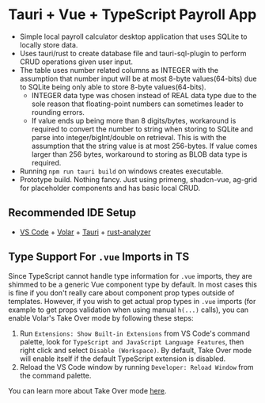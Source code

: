 # Tauri + Vue + TypeScript Payroll App

- Simple local payroll calculator desktop application that uses SQLite to locally store data.
- Uses tauri/rust to create database file and tauri-sql-plugin to perform CRUD operations given user input.
- The table uses number related columns as INTEGER with the assumption that number input will be at most 8-byte values(64-bits) due to SQLite being only able to store 8-byte values(64-bits).
    - INTEGER data type was chosen instead of REAL data type due to the sole reason that floating-point numbers can sometimes leader to rounding errors.
    - If value ends up being more than 8 digits/bytes, workaround is required to convert the number to string when storing to SQLite and parse into integer/bigInt/double on retrieval. This is with the assumption that the string value is at most 256-bytes. If value comes larger than 256 bytes, workaround to storing as BLOB data type is required.
- Running `npm run tauri build` on windows creates executable.
- Prototype build. Nothing fancy. Just using primeng, shadcn-vue, ag-grid for placeholder components and has basic local CRUD. 


## Recommended IDE Setup

- [VS Code](https://code.visualstudio.com/) + [Volar](https://marketplace.visualstudio.com/items?itemName=Vue.volar) + [Tauri](https://marketplace.visualstudio.com/items?itemName=tauri-apps.tauri-vscode) + [rust-analyzer](https://marketplace.visualstudio.com/items?itemName=rust-lang.rust-analyzer)

## Type Support For `.vue` Imports in TS

Since TypeScript cannot handle type information for `.vue` imports, they are shimmed to be a generic Vue component type by default. In most cases this is fine if you don't really care about component prop types outside of templates. However, if you wish to get actual prop types in `.vue` imports (for example to get props validation when using manual `h(...)` calls), you can enable Volar's Take Over mode by following these steps:

1. Run `Extensions: Show Built-in Extensions` from VS Code's command palette, look for `TypeScript and JavaScript Language Features`, then right click and select `Disable (Workspace)`. By default, Take Over mode will enable itself if the default TypeScript extension is disabled.
2. Reload the VS Code window by running `Developer: Reload Window` from the command palette.

You can learn more about Take Over mode [here](https://github.com/johnsoncodehk/volar/discussions/471).
